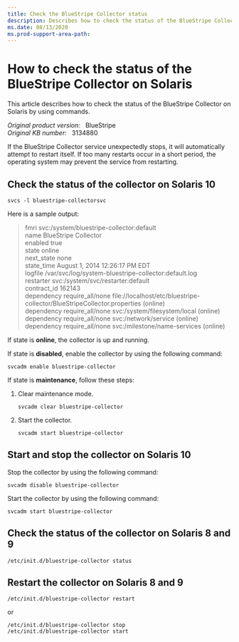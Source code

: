 ```yaml
---
title: Check the BlueStripe Collector status
description: Describes how to check the status of the BlueStripe Collector on Solaris.
ms.date: 08/13/2020
ms.prod-support-area-path: 
---
```

# How to check the status of the BlueStripe Collector on Solaris

This article describes how to check the status of the BlueStripe Collector on Solaris by using commands.

_Original product version:_ &nbsp; BlueStripe  
_Original KB number:_ &nbsp; 3134880

If the BlueStripe Collector service unexpectedly stops, it will automatically attempt to restart itself. If too many restarts occur in a short period, the operating system may prevent the service from restarting.

## Check the status of the collector on Solaris 10

```console
svcs -l bluestripe-collectorsvc
```

Here is a sample output:

> fmri svc:/system/bluestripe-collector:default  
> name BlueStripe Collector  
> enabled true  
> state online  
> next_state none  
> state_time August 1, 2014 12:26:17 PM EDT  
> logfile /var/svc/log/system-bluestripe-collector:default.log  
> restarter svc:/system/svc/restarter:default  
> contract_id 162143  
> dependency require_all/none file://localhost/etc/bluestripe-collector/BlueStripeCollector.properties (online)  
> dependency require_all/none svc:/system/filesystem/local (online)  
> dependency require_all/none svc:/network/service (online)  
> dependency require_all/none svc:/milestone/name-services (online)

If state is **online**, the collector is up and running.

If state is **disabled**, enable the collector by using the following command:

```console
svcadm enable bluestripe-collector
```

If state is **maintenance**, follow these steps:

1. Clear maintenance mode.

    ```console
    svcadm clear bluestripe-collector
    ```

2. Start the collector.

    ```console
    svcadm start bluestripe-collector
    ```

## Start and stop the collector on Solaris 10

Stop the collector by using the following command:

```console
svcadm disable bluestripe-collector
```

Start the collector by using the following command:

```console
svcadm start bluestripe-collector
```

## Check the status of the collector on Solaris 8 and 9

```console
/etc/init.d/bluestripe-collector status
```

## Restart the collector on Solaris 8 and 9

```console
/etc/init.d/bluestripe-collector restart
```

or

```console
/etc/init.d/bluestripe-collector stop
/etc/init.d/bluestripe-collector start
```
